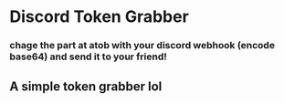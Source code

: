 # Discord Token Grabber
### chage the part at atob with your discord webhook (encode base64) and send it to your friend!
## A simple token grabber lol
